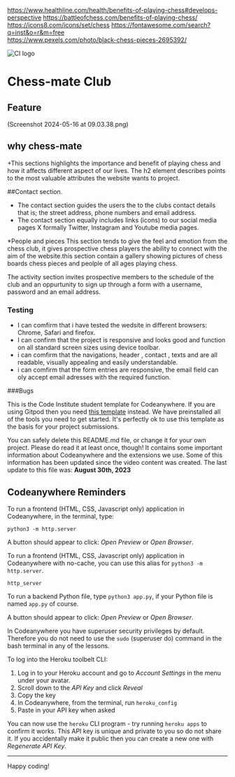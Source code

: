 https://www.healthline.com/health/benefits-of-playing-chess#develops-perspective
https://battleofchess.com/benefits-of-playing-chess/
https://icons8.com/icons/set/chess
https://fontawesome.com/search?q=inst&o=r&m=free  
https://www.pexels.com/photo/black-chess-pieces-2695392/






![CI logo](https://codeinstitute.s3.amazonaws.com/fullstack/ci_logo_small.png)

# Chess-mate Club









## Feature

(Screenshot 2024-05-16 at 09.03.38.png)


## why chess-mate
+This sections highlights the importance and benefit of playing chess and how it affects different aspect of our lives. The h2 element describes points to the most valuable attributes the website wants to project.


##Contact section.
+ The contact section guides the users the to the clubs contact details that is; the street address, phone numbers and email address.
+ The contact section equally includes links (icons) to our social media pages X formally Twitter, Instagram and Youtube media pages.









*People and pieces
This section tends to give the feel and emotion from the chess club, it gives prospective chess players the ability to connect with the aim of the website.this section contain a gallery showing pictures of chess boards chess pieces and peolple of all ages playing chess.


The activity section invites prospective members to the schedule of the club and an oppurtunity to sign up through a form with a username, password and an email address.










### Testing
+ I can comfirm that i have tested the wedsite in different browsers: Chrome, Safari and firefox.
+ I can confirm that the project is responsive and looks good and function on all standard screen sizes using device toolbar.
+ i can comfirm that the navigations, header , contact , texts and are all readable, visually appealing and easily understandable.
+ i can comfirm that the form entries are responsive, the email field can oly accept email adresses with the required function.

###Bugs






This is the Code Institute student template for Codeanywhere. If you are using Gitpod then you need [this template](https://github.com/Code-Institute-Org/gitpod-full-template) instead.  We have preinstalled all of the tools you need to get started. It's perfectly ok to use this template as the basis for your project submissions.

You can safely delete this README.md file, or change it for your own project. Please do read it at least once, though! It contains some important information about Codeanywhere and the extensions we use. Some of this information has been updated since the video content was created. The last update to this file was: **August 30th, 2023**

## Codeanywhere Reminders

To run a frontend (HTML, CSS, Javascript only) application in Codeanywhere, in the terminal, type:

`python3 -m http.server`

A button should appear to click: _Open Preview_ or _Open Browser_.

To run a frontend (HTML, CSS, Javascript only) application in Codeanywhere with no-cache, you can use this alias for `python3 -m http.server`.

`http_server`

To run a backend Python file, type `python3 app.py`, if your Python file is named `app.py` of course.

A button should appear to click: _Open Preview_ or _Open Browser_.

In Codeanywhere you have superuser security privileges by default. Therefore you do not need to use the `sudo` (superuser do) command in the bash terminal in any of the lessons.

To log into the Heroku toolbelt CLI:

1. Log in to your Heroku account and go to _Account Settings_ in the menu under your avatar.
2. Scroll down to the _API Key_ and click _Reveal_
3. Copy the key
4. In Codeanywhere, from the terminal, run `heroku_config`
5. Paste in your API key when asked

You can now use the `heroku` CLI program - try running `heroku apps` to confirm it works. This API key is unique and private to you so do not share it. If you accidentally make it public then you can create a new one with _Regenerate API Key_.

---

Happy coding!
